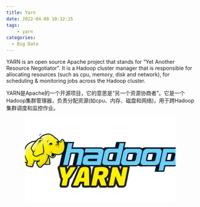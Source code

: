 ```yaml
---
title: Yarn
date: 2022-04-08 10:32:25
tags:
    - yarn
categories: 
  - Big Data
---
```

YARN is an open source Apache project that stands for “Yet Another Resource Negotiator”. It is a Hadoop cluster manager that is responsible for allocating resources (such as cpu, memory, disk and network), for scheduling & monitoring jobs across the Hadoop cluster.

YARN是Apache的一个开源项目，它的意思是“另一个资源协商者”。它是一个Hadoop集群管理器，负责分配资源(如cpu、内存、磁盘和网络)，用于跨Hadoop集群调度和监控作业。

<center>
        <img src="./Yarn/yarn_logo.png", width=80%>
</center>